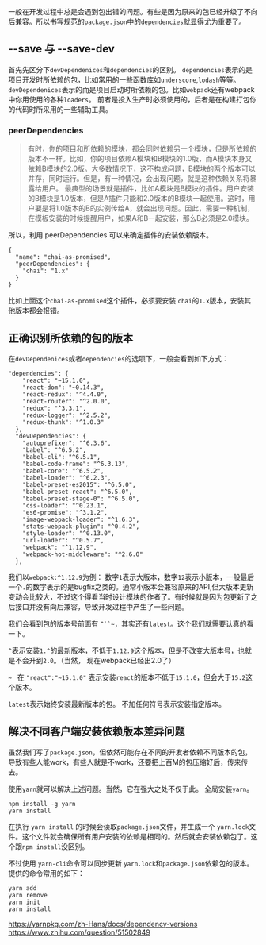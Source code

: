 一般在开发过程中总是会遇到包出错的问题。有些是因为原来的包已经升级了不向后兼容。所以书写规范的`package.json`中的`dependencies`就显得尤为重要了。

## --save 与 --save-dev
首先先区分下`devDependenices`和`dependencies`的区别。
`dependencies`表示的是项目开发时所依赖的包，比如常用的一些函数库如`underscore`,`lodash`等等。
`devDependenices`表示的而是项目启动时所依赖的包。比如`webpack`还有webpack中你用使用的各种`loaders`。
前者是投入生产时必须使用的，后者是在构建打包你的代码时所采用的一些辅助工具。

### peerDependencies
> 有时，你的项目和所依赖的模块，都会同时依赖另一个模块，但是所依赖的版本不一样。比如，你的项目依赖A模块和B模块的1.0版，而A模块本身又依赖B模块的2.0版。大多数情况下，这不构成问题，B模块的两个版本可以并存，同时运行。但是，有一种情况，会出现问题，就是这种依赖关系将暴露给用户。
> 最典型的场景就是插件，比如A模块是B模块的插件。用户安装的B模块是1.0版本，但是A插件只能和2.0版本的B模块一起使用。这时，用户要是将1.0版本的B的实例传给A，就会出现问题。因此，需要一种机制，在模板安装的时候提醒用户，如果A和B一起安装，那么B必须是2.0模块。

所以，利用 peerDependencies 可以来确定插件的安装依赖版本。
```
{
  "name": "chai-as-promised",
  "peerDependencies": {
    "chai": "1.x"
  }
}
```
比如上面这个`chai-as-promised`这个插件，必须要安装 `chai`的`1.x`版本，安装其他版本都会报错。

## 正确识别所依赖的包的版本
在`devDependenices`或者`dependencies`的选项下，一般会看到如下方式：
```
"dependencies": {
    "react": "~15.1.0",
    "react-dom": "~0.14.3",
    "react-redux": "^4.4.0",
    "react-router": "^2.0.0",
    "redux": "^3.3.1",
    "redux-logger": "^2.5.2",
    "redux-thunk": "^1.0.3"
  },
  "devDependencies": {
    "autoprefixer": "^6.3.6",
    "babel": "^6.5.2",
    "babel-cli": "^6.5.1",
    "babel-code-frame": "^6.3.13",
    "babel-core": "^6.5.2",
    "babel-loader": "^6.2.3",
    "babel-preset-es2015": "^6.5.0",
    "babel-preset-react": "^6.5.0",
    "babel-preset-stage-0": "^6.5.0",
    "css-loader": "^0.23.1",
    "es6-promise": "^3.1.2",
    "image-webpack-loader": "^1.6.3",
    "stats-webpack-plugin": "^0.4.2",
    "style-loader": "^0.13.0",
    "url-loader": "^0.5.7",
    "webpack": "^1.12.9",
    "webpack-hot-middleware": "^2.6.0"
  },
```
我们以`webpack:^1.12.9`为例：
数字`1`表示大版本，数字`12`表示小版本，一般最后一个`.`的数字表示的是bugfix之类的。通常小版本会兼容原来的API,但大版本更新变动会比较大，不过这个得看当时设计模块的作者了。有时候就是因为包更新了之后接口并没有向后兼容，导致开发过程中产生了一些问题。

我们会看到包的版本号前面有
`^``~`，其实还有`latest`。这个我们就需要认真的看一下。

`^`表示安装`1.^`的最新版本，不低于`1.12.9`这个版本，但是不改变大版本号，也就是不会升到`2.0`。（当然， 现在webpack已经出2.0了）

`~ ` 在 `"react":"~15.1.0"`
表示安装`react`的版本不低于`15.1.0`，但会大于`15.2`这个版本。

`latest`表示始终安装最新版本的包。
不加任何符号表示安装指定版本。

## 解决不同客户端安装依赖版本差异问题
虽然我们写了`package.json`，但依然可能存在不同的开发者依赖不同版本的包，导致有些人能work，有些人就是不work，还要把上百M的包压缩好后，传来传去。

使用`yarn`就可以解决上述问题。当然，它在强大之处不仅于此。
全局安装`yarn`。
```
npm install -g yarn
yarn install
```

在执行 `yarn install` 的时候会读取`package.json`文件，并生成一个 `yarn.lock`文件。这个文件就会确保所有用户安装的依赖是相同的。然后就会安装依赖包了。这个跟`npm install`没区别。

不过使用 `yarn-cli`命令可以同步更新 `yarn.lock`和`package.json`依赖包的版本。
提供的命令常用的如下：
```
yarn add 
yarn remove
yarn init
yarn install
```

https://yarnpkg.com/zh-Hans/docs/dependency-versions
https://www.zhihu.com/question/51502849